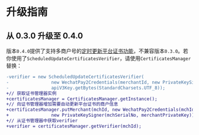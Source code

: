 # 升级指南
## 从 0.3.0 升级至 0.4.0
版本`0.4.0`提供了支持多商户号的[定时更新平台证书功能](#定时更新平台证书功能)，不兼容版本`0.3.0`。若你使用了`ScheduledUpdateCertificatesVerifier`，请使用`CertificatesManager`替换：
```diff
-verifier = new ScheduledUpdateCertificatesVerifier(
-                new WechatPay2Credentials(merchantId, new PrivateKeySigner(merchantSerialNumber, merchantPrivateKey)),
-                apiV3Key.getBytes(StandardCharsets.UTF_8));
+// 获取证书管理器实例
+certificatesManager = CertificatesManager.getInstance();
+// 向证书管理器增加需要自动更新平台证书的商户信息
+certificatesManager.putMerchant(mchId, new WechatPay2Credentials(mchId,
+                new PrivateKeySigner(mchSerialNo, merchantPrivateKey)), apiV3Key.getBytes(StandardCharsets.UTF_8));
+// 从证书管理器中获取verifier
+verifier = certificatesManager.getVerifier(mchId);
```
